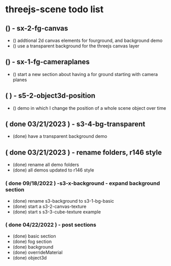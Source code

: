 # threejs-scene todo list

## () - sx-2-fg-canvas
* () addtional 2d canvas elements for fourground, and background demo
* () use a transparent background for the threejs canvas layer

## () - sx-1-fg-cameraplanes
* () start a new section about having a for ground starting with camera planes

## ( ) - s5-2-object3d-position
* () demo in which I change the position of a whole scene object over time

## ( done 03/21/2023 ) - s3-4-bg-transparent
* (done) have a transparent background demo

## ( done 03/21/2023 ) - rename folders, r146 style
* (done) rename all demo folders
* (done) all demos updated to r146 style

### ( done 09/18/2022 ) -s3-x-background - expand background section
* (done) rename s3-background to s3-1-bg-basic
* (done) start a s3-2-canvas-texture
* (done) start s s3-3-cube-texture example

### ( done 04/22/2022 ) - post sections
* (done) basic section
* (done) fog section
* (done) background
* (done) overrideMaterial
* (done) object3d